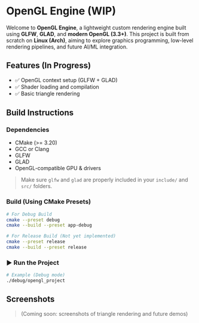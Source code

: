 # OpenGL Engine (WIP)

Welcome to **OpenGL Engine**, a lightweight custom rendering engine built using **GLFW**, **GLAD**, and **modern OpenGL (3.3+)**. This project is built from scratch on **Linux (Arch)**, aiming to explore graphics programming, low-level rendering pipelines, and future AI/ML integration.

## Features (In Progress)

- ✅ OpenGL context setup (GLFW + GLAD)
- ✅ Shader loading and compilation
- ✅ Basic triangle rendering

## Build Instructions

### Dependencies
- CMake (>= 3.20)
- GCC or Clang
- GLFW
- GLAD
- OpenGL-compatible GPU & drivers

>  Make sure `glfw` and `glad` are properly included in your `include/` and `src/` folders.

### Build (Using CMake Presets)

```bash
# For Debug Build
cmake --preset debug
cmake --build --preset app-debug

# For Release Build (Not yet implemented)
cmake --preset release
cmake --build --preset release
```

### ▶️ Run the Project

```bash
# Example (Debug mode)
./debug/opengl_project
```

##  Screenshots

> (Coming soon: screenshots of triangle rendering and future demos)



